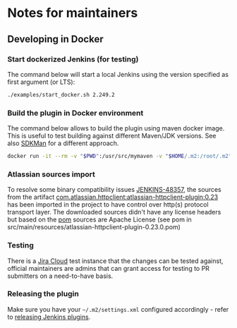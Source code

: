 # Notes for maintainers

## Developing in Docker

### Start dockerized Jenkins (for testing)

The command below will start a local Jenkins using the version specified as first argument (or LTS):

```bash
./examples/start_docker.sh 2.249.2
```

### Build the plugin in Docker environment

The command below allows to build the plugin using maven docker image. This is useful to test building against different Maven/JDK versions.
See also [SDKMan](https://sdkman.io/) for a different approach.

```bash
docker run -it --rm -v "$PWD":/usr/src/mymaven -v "$HOME/.m2:/root/.m2" -w /usr/src/mymaven maven:3.3-jdk-8 mvn clean package
```

### Atlassian sources import

To resolve some binary compatibility issues [JENKINS-48357](https://issues.jenkins-ci.org/browse/JENKINS-48357),
the sources from the artifact [com.atlassian.httpclient:atlassian-httpclient-plugin:0.23](https://packages.atlassian.com/maven-external/com/atlassian/httpclient/atlassian-httpclient-plugin/0.23.0/)
has been imported in the project to have control over http(s) protocol transport layer.
The downloaded sources didn't have any license headers but based on the [pom](https://packages.atlassian.com/maven-external/com/atlassian/httpclient/atlassian-httpclient-plugin/0.23.0/atlassian-httpclient-plugin-0.23.0.pom)
sources are Apache License (see pom in src/main/resources/atlassian-httpclient-plugin-0.23.0.pom)

### Testing

There is a [Jira Cloud](https://jenkins-jira-plugin.atlassian.net/) test instance that the changes can be tested against, official maintainers are admins that can grant access for testing to PR submitters on a need-to-have basis.

### Releasing the plugin

Make sure you have your `~/.m2/settings.xml` configured accordingly - refer to [releasing Jenkins plugins](https://www.jenkins.io/doc/developer/publishing/releasing/).
